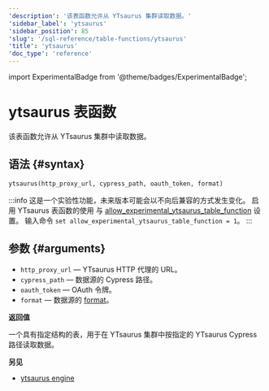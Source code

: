 ```yaml
---
'description': '该表函数允许从 YTsaurus 集群读取数据。'
'sidebar_label': 'ytsaurus'
'sidebar_position': 85
'slug': '/sql-reference/table-functions/ytsaurus'
'title': 'ytsaurus'
'doc_type': 'reference'
---
```


import ExperimentalBadge from '@theme/badges/ExperimentalBadge';


# ytsaurus 表函数

<ExperimentalBadge/>

该表函数允许从 YTsaurus 集群中读取数据。

## 语法 {#syntax}

```sql
ytsaurus(http_proxy_url, cypress_path, oauth_token, format)
```

:::info
这是一个实验性功能，未来版本可能会以不向后兼容的方式发生变化。
启用 YTsaurus 表函数的使用
与 [allow_experimental_ytsaurus_table_function](/operations/settings/settings#allow_experimental_ytsaurus_table_engine) 设置。
输入命令 `set allow_experimental_ytsaurus_table_function = 1`。
:::

## 参数 {#arguments}

- `http_proxy_url` — YTsaurus HTTP 代理的 URL。
- `cypress_path` — 数据源的 Cypress 路径。
- `oauth_token` — OAuth 令牌。
- `format` — 数据源的 [format](/interfaces/formats)。

**返回值**

一个具有指定结构的表，用于在 YTsaurus 集群中按指定的 YTsaurus Cypress 路径读取数据。

**另见**

- [ytsaurus engine](/engines/table-engines/integrations/ytsaurus.md)
